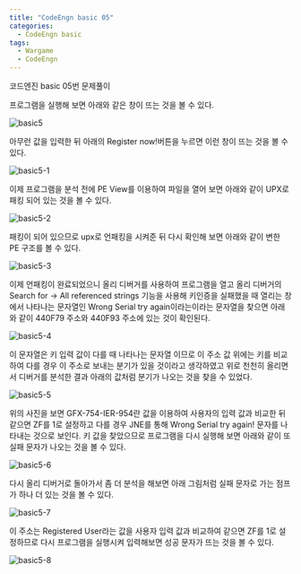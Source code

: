 ```yaml
---
title: "CodeEngn basic 05"
categories:
  - CodeEngn basic
tags:
  - Wargame
  - CodeEngn
---
```


코드엔진 basic 05번 문제풀이

프로그램을 실행해 보면 아래와 같은 창이 뜨는 것을 볼 수 있다.

![basic5](https://user-images.githubusercontent.com/91646923/135459944-c2fc64c5-7639-4bc3-b523-d2242de58947.JPG)

아무런 값을 입력한 뒤 아래의 Register now!버튼을 누르면 이런 창이 뜨는 것을 볼 수 있다.

![basic5-1](https://user-images.githubusercontent.com/91646923/135459968-d8fe9153-1e29-44f8-9e38-b8f765548a6e.JPG)

이제 프로그램을 분석 전에 PE View를 이용하여 파일을 열어 보면 아래와 같이 UPX로 패킹 되어 있는 것을 볼 수 있다.

![basic5-2](https://user-images.githubusercontent.com/91646923/135459977-e6e7e26e-fc17-4a01-a20b-66ca990bc6c0.JPG)

패킹이 되어 있으므로 upx로 언패킹을 시켜준 뒤 다시 확인해 보면 아래와 같이 변한 PE 구조를 볼 수 있다.

![basic5-3](https://user-images.githubusercontent.com/91646923/135459984-3ecee225-8d56-48bf-af19-340086ee2fb5.JPG)

이제 언패킹이 완료되었으니 올리 디버거를 사용하여 프로그램을 열고 올리 디버거의 Search for -> All referenced strings 기능을 사용해 키인증을 실패했을 때 열리는 창에서 나타나는 문자열인 Wrong Serial try again이라는이라는 문자열을 찾으면 아래와 같이 440F79 주소와 440F93 주소에 있는 것이 확인된다.

![basic5-4](https://user-images.githubusercontent.com/91646923/135460216-c2bfaf9d-095b-43d9-ae2f-22ec6027e2fc.JPG)

이 문자열은 키 입력 값이 다를 때 나타나는 문자열 이므로 이 주소 값 위에는 키를 비교하여 다를 경우 이 주소로 보내는 분기가 있을 것이라고 생각하였고 위로 천천히 올리면서 디버거를 분석한 결과 아래의 값처럼 분기가 나오는 것을 찾을 수 있었다.

![basic5-5](https://user-images.githubusercontent.com/91646923/135460072-d430a488-592b-4bf8-8b1c-2ac53357fa48.JPG)

위의 사진을 보면 GFX-754-IER-954란 값을 이용하여 사용자의 입력 값과 비교한 뒤 같으면 ZF를 1로 설정하고 다를 경우 JNE를 통해 Wrong Serial try again! 문자를 나타내는 것으로 보인다. 키 값을 찾았으므로 프로그램을 다시 실행해 보면 아래와 같이 또 실패 문자가 나오는 것을 볼 수 있다.

![basic5-6](https://user-images.githubusercontent.com/91646923/135460082-ef41b221-b88a-42b5-a95e-abc74d4d45b8.JPG)

다시 올리 디버거로 돌아가서 좀 더 분석을 해보면 아래 그림처럼 실패 문자로 가는 점프가 하나 더 있는 것을 볼 수 있다.

![basic5-7](https://user-images.githubusercontent.com/91646923/135460089-c0121c0a-16f1-4ba8-82a5-3d57df23cb4f.JPG)

이 주소는 Registered User라는 값을 사용자 입력 값과 비교하여 같으면 ZF를 1로 설정하므로 다시 프로그램을 실행시켜 입력해보면 성공 문자가 뜨는 것을 볼 수 있다.

![basic5-8](https://user-images.githubusercontent.com/91646923/135460122-2e430ca2-04e0-46aa-9f73-869d9f502360.JPG)

